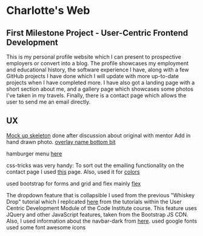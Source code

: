 # Charlotte's Web
## First Milestone Project - User-Centric Frontend Development

This is my personal profile website which I can present to prospective employers or convert into a blog. The profile showcases my employment and educational history, the software experience I have, along with a few GitHub projects I have done which I will update with more up-to-date projects when I have completed more. I have also got a landing page with a short section about me, and a gallery page which showcases some photos I've taken in my travels. Finally, there is a contact page which allows the user to send me an email directly.

## UX

[Mock up skeleton](https://balsamiq.cloud/sen1h0s/p2g4sax) done after discussion about original with mentor
Add in hand drawn photo.
[overlay name bottom bit](https://www.w3schools.com/howto/howto_css_image_overlay_title.asp)

hamburger menu [here](https://www.w3schools.com/howto/tryit.asp?filename=tryhow_js_mobile_navbar)

css-tricks was very handy:
To sort out the emailing functionality on the contact page I used [this](https://css-tricks.com/all-about-mailto-links/) page.
Also, used it for [colors](https://htmlcolorcodes.com/)

used bootstrap for forms and grid and flex mainly
[flex](https://getbootstrap.com/docs/4.0/utilities/flex/)

The dropdown feature that is collapsible I used from the previous "Whiskey Drop" tutorial which I replicated [here](https://github.com/CharOConnell/whiskey-drop) from the tutorials within the User Centric Development Module of the Code Institute course. This feature uses JQuery and other JavaScript features, taken from the Bootstrap JS CDN. Also, I used information about the navbar-dark from [here](https://getbootstrap.com/docs/4.0/components/navbar/).
used google fonts
used some font awesome icons










